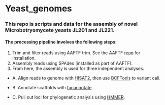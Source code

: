 # Yeast_genomes

### This repo is scripts and data for the assembly of novel Microbotryomycete yeasts JL201 and JL221.

#### The processing pipeline involves the following steps:

1. Trim and filter reads using AAFTF trim. See the AAFTF [repo](https://github.com/stajichlab/AAFTF) for installation.
2. Assembly reads using SPAdes (installed as part of AAFTF).
3. From here, the assembly is used for three independent analyses.

  - A. Align reads to genome with [HISAT2](http://daehwankimlab.github.io/hisat2/), then use [BCFTools](http://samtools.github.io/bcftools/bcftools.html) to variant call.

  - B. Annotate scaffolds with [funannotate](https://github.com/nextgenusfs/funannotate/).

  - C. Pull out loci for phylogenetic analysis using [HMMER](http://hmmer.org/).
